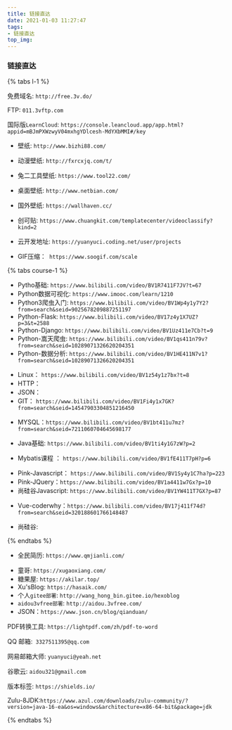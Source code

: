 ```yaml
---
title: 链接直达
date: 2021-01-03 11:27:47
tags:
- 链接直达
top_img:
---
```


###  链接直达

{% tabs l-1 %}

<!-- tab 域名 -->

免费域名:  `http://free.3v.do/`

FTP: `011.3vftp.com`

<!-- endtab -->



<!-- tab LearnColud -->

国际版`LearnCloud`: `https://console.leancloud.app/app.html?appid=mBJmPXWzwyV04mxhgYDlcesh-MdYXbMMI#/key`

<!-- endtab  -->



<!-- tab 壁纸 -->

+ 壁纸: `http://www.bizhi88.com/`

+ 动漫壁纸: `http://fxrcxjq.com/t/`

+ 兔二工具壁纸: `https://www.tool22.com/`

+ 桌面壁纸: `http://www.netbian.com/`

+ 国外壁纸: `https://wallhaven.cc/`
+ 创可贴: `https://www.chuangkit.com/templatecenter/videoclassify?kind=2`

<!-- endtab -->



<!-- tab 云开发 -->

+ 云开发地址: `https://yuanyuci.coding.net/user/projects`

<!-- endtab -->



<!-- tab GIF制作 -->

+ GIF压缩：` https://www.soogif.com/scale`

<!-- endtab -->



<!-- tab 学习课程  -->

{% tabs course-1 %}

<!-- tab Python -->

+ Pytho基础:  `https://www.bilibili.com/video/BV1R7411F7JV?t=67`
+ Python数据可视化: `https://www.imooc.com/learn/1210`
+ Python3爬虫入门: `https://www.bilibili.com/video/BV1Wp4y1y7Y2?from=search&seid=9025678209887251197`
+ Python-Flask: `https://www.bilibili.com/video/BV17z4y1X7UZ?p=3&t=2588`
+ Python-Django: `https://www.bilibili.com/video/BV1Uz411e7Cb?t=9`
+ Python-嵩天爬虫: `https://www.bilibili.com/video/BV1qs411n79v?from=search&seid=10289071326620204351`
+ Python-数据分析: `https://www.bilibili.com/video/BV1HE411N7v1?from=search&seid=10289071326620204351`

<!-- endtab -->

<!-- tab Linux -->

+ Linux： `https://www.bilibili.com/video/BV1z54y1z7bx?t=8`
+ HTTP：
+ JSON：
+ GIT： `https://www.bilibili.com/video/BV1Fi4y1x7GK?from=search&seid=14547903304851216450`

<!-- endtab -->

<!-- tab MYSQL-->

+ MYSQL：`https://www.bilibili.com/video/BV1bt411u7mz?from=search&seid=7211060704645698177`


<!-- endtab -->

<!-- tab Java-->

+ Java基础: `https://www.bilibili.com/video/BV1ti4y1G7zW?p=2`

+ Mybatis课程 ： `https://www.bilibili.com/video/BV1fE411T7pH?p=6`

<!-- endtab -->



<!-- tab Javascript -->

+ Pink-Javascript： `https://www.bilibili.com/video/BV1Sy4y1C7ha?p=223`
+ Pink-JQuery：`https://www.bilibili.com/video/BV1a4411w7Gx?p=10`
+ 尚硅谷Javascript: `https://www.bilibili.com/video/BV1YW411T7GX?p=87`

<!-- endtab -->



<!-- tab Vue -->

+ Vue-coderwhy：`https://www.bilibili.com/video/BV17j411f74d?from=search&seid=320188601766148487`

<!-- endtab -->



<!-- tab HTML+CSS -->

+ 尚硅谷: 

<!-- endtab -->

{% endtabs %}

<!-- endtab -->



<!-- tab 简历制作 -->

+ 全民简历: `https://www.qmjianli.com/`

<!-- endtab -->



<!-- tab 友情链接 -->

+ 童哥: `https://xugaoxiang.com/`
+ 糖果屋:  `https://akilar.top/`
+ Xu'sBlog: `https://hasaik.com/`
+ 个人`gitee部署`: `http://wang_hong_bin.gitee.io/hexoblog`
+ `aidou3vfree部署`: `http://aidou.3vfree.com/`
+ JSON：`https://www.json.cn/blog/qianduan/`

<!-- endtab -->



<!-- tab PDF转换工具  -->

PDF转换工具:  `https://lightpdf.com/zh/pdf-to-word`

<!-- endtab  -->



<!-- tab 邮箱  -->

QQ 邮箱:` 3327511395@qq.com`

网易邮箱大师: `yuanyuci@yeah.net `

谷歌云: `aidou321@gmail.com`

<!-- endtab  -->


<!-- tab 标签   -->

版本标签: `https://shields.io/`

Zulu-8JDK:`https://www.azul.com/downloads/zulu-community/?version=java-16-ea&os=windows&architecture=x86-64-bit&package=jdk`

<!-- endtab  -->

{% endtabs %}

